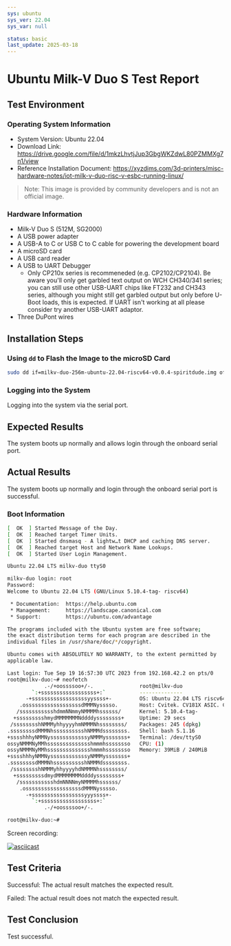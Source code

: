 ```yaml
---
sys: ubuntu
sys_ver: 22.04
sys_var: null

status: basic
last_update: 2025-03-18
---
```


# Ubuntu Milk-V Duo S Test Report

## Test Environment

### Operating System Information

- System Version: Ubuntu 22.04
- Download Link: https://drive.google.com/file/d/1mkzLhvtjJup3GbgWKZdwL80PZMMXg7n1/view
- Reference Installation Document: https://xyzdims.com/3d-printers/misc-hardware-notes/iot-milk-v-duo-risc-v-esbc-running-linux/

> Note: This image is provided by community developers and is not an official image.

### Hardware Information

- Milk-V Duo S (512M, SG2000)
- A USB power adapter
- A USB-A to C or USB C to C cable for powering the development board
- A microSD card
- A USB card reader
- A USB to UART Debugger
    - Only CP210x series is recommeneded (e.g. CP2102/CP2104). Be aware you'll only get garbled text output on WCH CH340/341 series; you can still use other USB-UART chips like FT232 and CH343 series, although you might still get garbled output but only before U-Boot loads, this is expected. If UART isn't working at all please consider try another USB-UART adaptor.
- Three DuPont wires

## Installation Steps

### Using `dd` to Flash the Image to the microSD Card
```bash
sudo dd if=milkv-duo-256m-ubuntu-22.04-riscv64-v0.0.4-spiritdude.img of=/dev/your/device bs=1M status=progress
```

### Logging into the System

Logging into the system via the serial port.

## Expected Results

The system boots up normally and allows login through the onboard serial port.

## Actual Results

The system boots up normally and login through the onboard serial port is successful.

### Boot Information

```bash
[  OK  ] Started Message of the Day.
[  OK  ] Reached target Timer Units.
[  OK  ] Started dnsmasq - A lightw…t DHCP and caching DNS server.
[  OK  ] Reached target Host and Network Name Lookups.
[  OK  ] Started User Login Management.

Ubuntu 22.04 LTS milkv-duo ttyS0

milkv-duo login: root
Password:
Welcome to Ubuntu 22.04 LTS (GNU/Linux 5.10.4-tag- riscv64)

 * Documentation:  https://help.ubuntu.com
 * Management:     https://landscape.canonical.com
 * Support:        https://ubuntu.com/advantage

The programs included with the Ubuntu system are free software;
the exact distribution terms for each program are described in the
individual files in /usr/share/doc/*/copyright.

Ubuntu comes with ABSOLUTELY NO WARRANTY, to the extent permitted by
applicable law.

Last login: Tue Sep 19 16:57:30 UTC 2023 from 192.168.42.2 on pts/0
root@milkv-duo:~# neofetch
            .-/+oossssoo+/-.               root@milkv-duo
        `:+ssssssssssssssssss+:`           --------------
      -+ssssssssssssssssssyyssss+-         OS: Ubuntu 22.04 LTS riscv64
    .ossssssssssssssssssdMMMNysssso.       Host: Cvitek. CV181X ASIC. C906.
   /ssssssssssshdmmNNmmyNMMMMhssssss/      Kernel: 5.10.4-tag-
  +ssssssssshmydMMMMMMMNddddyssssssss+     Uptime: 29 secs
 /sssssssshNMMMyhhyyyyhmNMMMNhssssssss/    Packages: 245 (dpkg)
.ssssssssdMMMNhsssssssssshNMMMdssssssss.   Shell: bash 5.1.16
+sssshhhyNMMNyssssssssssssyNMMMysssssss+   Terminal: /dev/ttyS0
ossyNMMMNyMMhsssssssssssssshmmmhssssssso   CPU: (1)
ossyNMMMNyMMhsssssssssssssshmmmhssssssso   Memory: 39MiB / 240MiB
+sssshhhyNMMNyssssssssssssyNMMMysssssss+
.ssssssssdMMMNhsssssssssshNMMMdssssssss.
 /sssssssshNMMMyhhyyyyhdNMMMNhssssssss/
  +sssssssssdmydMMMMMMMMddddyssssssss+
   /ssssssssssshdmNNNNmyNMMMMhssssss/
    .ossssssssssssssssssdMMMNysssso.
      -+sssssssssssssssssyyyssss+-
        `:+ssssssssssssssssss+:`
            .-/+oossssoo+/-.

root@milkv-duo:~#
```
Screen recording:

[![asciicast](https://asciinema.org/a/ureP4abokF0DE8AIFQjcdB073.svg)](https://asciinema.org/a/ureP4abokF0DE8AIFQjcdB073)


## Test Criteria

Successful: The actual result matches the expected result.

Failed: The actual result does not match the expected result.

## Test Conclusion

Test successful.
